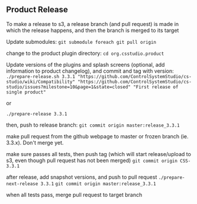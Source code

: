 Product Release
----------------
To make a release to s3, a release branch (and pull request) is made in which the release happens, and then the branch is merged to its target

Update submodules:
```git submodule foreach git pull origin```

change to the product plugin directory:
```cd org.csstudio.product```

Update versions of the plugins and splash screens (optional, add information to product changelog), and commit and tag with version:
```./prepare-release.sh 3.3.1 "https://github.com/ControlSystemStudio/cs-studio/wiki/Compatibility" "https://github.com/ControlSystemStudio/cs-studio/issues?milestone=10&page=1&state=closed" "First release of single product"```

or

```./prepare-release 3.3.1```

then, push to release branch:
```git commit origin master:release_3.3.1```

make pull request from the github webpage to master or frozen branch (ie. 3.3.x).  Don't merge yet.

make sure passes all tests, then push tag (which will start release/upload to s3, even though pull request has not been merged)
```git commit origin CSS-3.3.1```

after release, add snapshot versions, and push to pull request
```./prepare-next-release 3.3.1```
```git commit origin master:release_3.3.1```

when all tests pass, merge pull request to target branch
